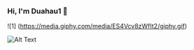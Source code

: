 ### Hi, I'm Duahau1 :watermelon: 
![1] (https://media.giphy.com/media/ES4Vcv8zWfIt2/giphy.gif) 

![Alt Text](https://media.giphy.com/media/vFKqnCdLPNOKc/giphy.gif)
<!--
**Duahau1/Duahau1** is a ✨ _special_ ✨ repository because its `README.md` (this file) appears on your GitHub profile.

Here are some ideas to get you started:

- 🔭 I’m currently working on ...
- 🌱 I’m currently learning ...
- 👯 I’m looking to collaborate on ...
- 🤔 I’m looking for help with ...
- 💬 Ask me about ...
- 📫 How to reach me: ...
- 😄 Pronouns: ...
- ⚡ Fun fact: ...
-->
